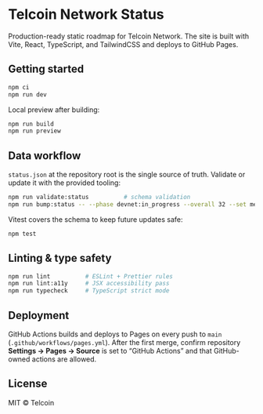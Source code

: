 # Telcoin Network Status

Production-ready static roadmap for Telcoin Network. The site is built with Vite, React, TypeScript, and TailwindCSS and deploys to GitHub Pages.

## Getting started

```bash
npm ci
npm run dev
```

Local preview after building:

```bash
npm run build
npm run preview
```

## Data workflow

`status.json` at the repository root is the single source of truth. Validate or update it with the provided tooling:

```bash
npm run validate:status          # schema validation
npm run bump:status -- --phase devnet:in_progress --overall 32 --set meta.lastUpdated=auto
```

Vitest covers the schema to keep future updates safe:

```bash
npm test
```

## Linting & type safety

```bash
npm run lint          # ESLint + Prettier rules
npm run lint:a11y     # JSX accessibility pass
npm run typecheck     # TypeScript strict mode
```

## Deployment

GitHub Actions builds and deploys to Pages on every push to `main` (`.github/workflows/pages.yml`). After the first merge, confirm repository **Settings → Pages → Source** is set to “GitHub Actions” and that GitHub-owned actions are allowed.

## License

MIT © Telcoin
